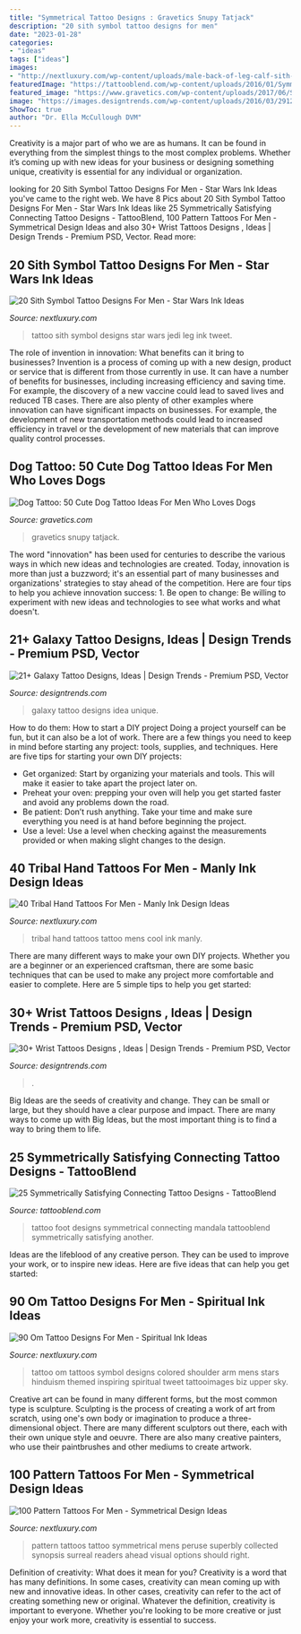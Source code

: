 ```yaml
---
title: "Symmetrical Tattoo Designs : Gravetics Snupy Tatjack"
description: "20 sith symbol tattoo designs for men"
date: "2023-01-28"
categories:
- "ideas"
tags: ["ideas"]
images:
- "http://nextluxury.com/wp-content/uploads/male-back-of-leg-calf-sith-symbol-tattoo-design-inspiration.jpg"
featuredImage: "https://tattooblend.com/wp-content/uploads/2016/01/Symmetrical-mandala-foot-tattoo.jpg"
featured_image: "https://www.gravetics.com/wp-content/uploads/2017/06/Snupy-Dog-Abstract.jpg"
image: "https://images.designtrends.com/wp-content/uploads/2016/03/29123441/Black-Line-Design-Tattoo.jpg"
ShowToc: true
author: "Dr. Ella McCullough DVM"
---
```



Creativity is a major part of who we are as humans. It can be found in everything from the simplest things to the most complex problems. Whether it’s coming up with new ideas for your business or designing something unique, creativity is essential for any individual or organization.

	

		
looking for 20 Sith Symbol Tattoo Designs For Men - Star Wars Ink Ideas you've came to the right web. We have 8 Pics about 20 Sith Symbol Tattoo Designs For Men - Star Wars Ink Ideas like 25 Symmetrically Satisfying Connecting Tattoo Designs - TattooBlend, 100 Pattern Tattoos For Men - Symmetrical Design Ideas and also 30+ Wrist Tattoos Designs , Ideas | Design Trends - Premium PSD, Vector. Read more:
		
    
## 20 Sith Symbol Tattoo Designs For Men - Star Wars Ink Ideas

<img loading=lazy src="http://nextluxury.com/wp-content/uploads/male-back-of-leg-calf-sith-symbol-tattoo-design-inspiration.jpg" onerror="this.onerror=null;this.src='https://tse3.mm.bing.net/th?id=OIP.AV5vOFk2nILtfSsZD0veHgHaHa&amp;pid=15.1';" alt="20 Sith Symbol Tattoo Designs For Men - Star Wars Ink Ideas">

_Source: nextluxury.com_

>tattoo sith symbol designs star wars jedi leg ink tweet. 

	

The role of invention in innovation: What benefits can it bring to businesses?
Invention is a process of coming up with a new design, product or service that is different from those currently in use. It can have a number of benefits for businesses, including increasing efficiency and saving time. For example, the discovery of a new vaccine could lead to saved lives and reduced TB cases. There are also plenty of other examples where innovation can have significant impacts on businesses. For example, the development of new transportation methods could lead to increased efficiency in travel or the development of new materials that can improve quality control processes.

    
## Dog Tattoo: 50 Cute Dog Tattoo Ideas For Men Who Loves Dogs

<img loading=lazy src="https://www.gravetics.com/wp-content/uploads/2017/06/Snupy-Dog-Abstract.jpg" onerror="this.onerror=null;this.src='https://tse1.mm.bing.net/th?id=OIP.nbj8cKFVLFVonPon-e02xAHaJ4&amp;pid=15.1';" alt="Dog Tattoo: 50 Cute Dog Tattoo Ideas For Men Who Loves Dogs">

_Source: gravetics.com_

>gravetics snupy tatjack. 

	

The word "innovation" has been used for centuries to describe the various ways in which new ideas and technologies are created. Today, innovation is more than just a buzzword; it's an essential part of many businesses and organizations' strategies to stay ahead of the competition. Here are four tips to help you achieve innovation success: 1. Be open to change: Be willing to experiment with new ideas and technologies to see what works and what doesn't.

    
## 21+ Galaxy Tattoo Designs, Ideas | Design Trends - Premium PSD, Vector

<img loading=lazy src="https://images.designtrends.com/wp-content/uploads/2016/09/17165804/Unqiue-Galaxy-Tattoo-Idea.jpg" onerror="this.onerror=null;this.src='https://tse4.mm.bing.net/th?id=OIP.2riKBnC0YfFvIiggHyKdQQHaHa&amp;pid=15.1';" alt="21+ Galaxy Tattoo Designs, Ideas | Design Trends - Premium PSD, Vector">

_Source: designtrends.com_

>galaxy tattoo designs idea unique. 

	

How to do them: How to start a DIY project
Doing a project yourself can be fun, but it can also be a lot of work. There are a few things you need to keep in mind before starting any project: tools, supplies, and techniques. Here are five tips for starting your own DIY projects: 
- Get organized: Start by organizing your materials and tools. This will make it easier to take apart the project later on. 
- Preheat your oven: prepping your oven will help you get started faster and avoid any problems down the road. 
- Be patient: Don’t rush anything. Take your time and make sure everything you need is at hand before beginning the project. 
- Use a level: Use a level when checking against the measurements provided or when making slight changes to the design.

    
## 40 Tribal Hand Tattoos For Men - Manly Ink Design Ideas

<img loading=lazy src="http://nextluxury.com/wp-content/uploads/cool-mens-black-ink-tribal-hand-tattoo-design-inspiration.jpg" onerror="this.onerror=null;this.src='https://tse1.mm.bing.net/th?id=OIP.hPUq-Q6qf_sWboIXYDPLaAHaHT&amp;pid=15.1';" alt="40 Tribal Hand Tattoos For Men - Manly Ink Design Ideas">

_Source: nextluxury.com_

>tribal hand tattoos tattoo mens cool ink manly. 

	

There are many different ways to make your own DIY projects. Whether you are a beginner or an experienced craftsman, there are some basic techniques that can be used to make any project more comfortable and easier to complete. Here are 5 simple tips to help you get started:

    
## 30+ Wrist Tattoos Designs , Ideas | Design Trends - Premium PSD, Vector

<img loading=lazy src="https://images.designtrends.com/wp-content/uploads/2016/03/29123441/Black-Line-Design-Tattoo.jpg" onerror="this.onerror=null;this.src='https://tse1.mm.bing.net/th?id=OIP.xZgnXnMVA0_x88JtGGCIwAHaHa&amp;pid=15.1';" alt="30+ Wrist Tattoos Designs , Ideas | Design Trends - Premium PSD, Vector">

_Source: designtrends.com_

>. 

	

Big Ideas are the seeds of creativity and change. They can be small or large, but they should have a clear purpose and impact. There are many ways to come up with Big Ideas, but the most important thing is to find a way to bring them to life.

    
## 25 Symmetrically Satisfying Connecting Tattoo Designs - TattooBlend

<img loading=lazy src="https://tattooblend.com/wp-content/uploads/2016/01/Symmetrical-mandala-foot-tattoo.jpg" onerror="this.onerror=null;this.src='https://tse4.mm.bing.net/th?id=OIP.WlApNQyhq-dScjH5qJ8QjgHaLI&amp;pid=15.1';" alt="25 Symmetrically Satisfying Connecting Tattoo Designs - TattooBlend">

_Source: tattooblend.com_

>tattoo foot designs symmetrical connecting mandala tattooblend symmetrically satisfying another. 

	

Ideas are the lifeblood of any creative person. They can be used to improve your work, or to inspire new ideas. Here are five ideas that can help you get started: 

    
## 90 Om Tattoo Designs For Men - Spiritual Ink Ideas

<img loading=lazy src="http://nextluxury.com/wp-content/uploads/stars-in-the-sky-mens-om-upper-arm-tattoo.jpg" onerror="this.onerror=null;this.src='https://tse1.mm.bing.net/th?id=OIP.SKHHexbue2kD9HuOlmLGfAHaHa&amp;pid=15.1';" alt="90 Om Tattoo Designs For Men - Spiritual Ink Ideas">

_Source: nextluxury.com_

>tattoo om tattoos symbol designs colored shoulder arm mens stars hinduism themed inspiring spiritual tweet tattooimages biz upper sky. 

	

Creative art can be found in many different forms, but the most common type is sculpture. Sculpting is the process of creating a work of art from scratch, using one's own body or imagination to produce a three-dimensional object. There are many different sculptors out there, each with their own unique style and oeuvre. There are also many creative painters, who use their paintbrushes and other mediums to create artwork.

    
## 100 Pattern Tattoos For Men - Symmetrical Design Ideas

<img loading=lazy src="http://nextluxury.com/wp-content/uploads/guys-forearms-black-patterned-tattoo.jpg" onerror="this.onerror=null;this.src='https://tse3.mm.bing.net/th?id=OIP.H2_jleVCX_KApqyw9LikmAAAAA&amp;pid=15.1';" alt="100 Pattern Tattoos For Men - Symmetrical Design Ideas">

_Source: nextluxury.com_

>pattern tattoos tattoo symmetrical mens peruse superbly collected synopsis surreal readers ahead visual options should right. 

	

Definition of creativity: What does it mean for you?
Creativity is a word that has many definitions. In some cases, creativity can mean coming up with new and innovative ideas. In other cases, creativity can refer to the act of creating something new or original. Whatever the definition, creativity is important to everyone. Whether you're looking to be more creative or just enjoy your work more, creativity is essential to success.

